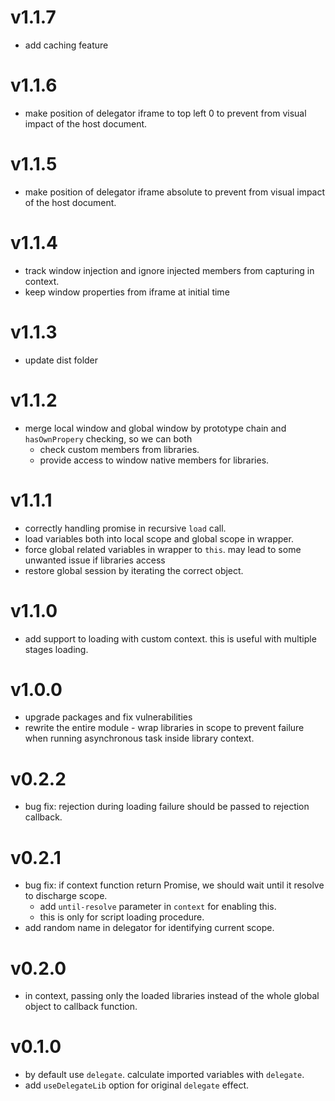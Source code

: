 # v1.1.7

 - add caching feature


# v1.1.6

 - make position of delegator iframe to top left 0 to prevent from visual impact of the host document.


# v1.1.5

 - make position of delegator iframe absolute to prevent from visual impact of the host document.


# v1.1.4

 - track window injection and ignore injected members from capturing in context.
 - keep window properties from iframe at initial time


# v1.1.3

 - update dist folder


# v1.1.2

 - merge local window and global window by prototype chain and `hasOwnPropery` checking, so we can both
   - check custom members from libraries.
   - provide access to window native members for libraries.


# v1.1.1

 - correctly handling promise in recursive `load` call.
 - load variables both into local scope and global scope in wrapper.
 - force global related variables in wrapper to `this`. may lead to some unwanted issue if libraries access
 - restore global session by iterating the correct object.


# v1.1.0

 - add support to loading with custom context. this is useful with multiple stages loading.


# v1.0.0

 - upgrade packages and fix vulnerabilities
 - rewrite the entire module - wrap libraries in scope to prevent failure when running asynchronous task inside library context.


# v0.2.2

 - bug fix: rejection during loading failure should be passed to rejection callback.


# v0.2.1

 - bug fix: if context function return Promise, we should wait until it resolve to discharge scope.
   - add `until-resolve` parameter in `context` for enabling this.
   - this is only for script loading procedure. 
 - add random name in delegator for identifying current scope.


# v0.2.0

 - in context, passing only the loaded libraries instead of the whole global object to callback function.


# v0.1.0

 - by default use `delegate`. calculate imported variables with `delegate`.
 - add `useDelegateLib` option for original `delegate` effect.
